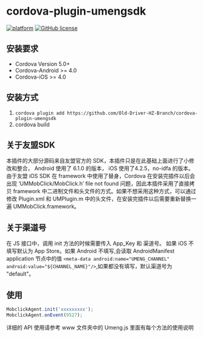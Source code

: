 # cordova-plugin-umengsdk
[![platform](https://img.shields.io/badge/platform-iOS%2FAndroid-lightgrey.svg?style=flat)](https://github.com/Old-Driver-HZ-Branch/cordova-plugin-umengsdk)
[![GitHub license](https://img.shields.io/github/license/mashape/apistatus.svg?style=flat)](https://github.com/Old-Driver-HZ-Branch/cordova-plugin-umengsdk/blob/master/LICENSE)


## 安装要求
- Cordova Version 5.0+
- Cordova-Android >= 4.0
- Cordova-iOS >= 4.0			

## 安装方式
1. ```cordova plugin add https://github.com/Old-Driver-HZ-Branch/cordova-plugin-umengsdk```            
2. cordova build

## 关于友盟SDK
本插件的大部分源码来自友盟官方的 SDK，本插件只是在此基础上面进行了小修改和整合， Android 使用了 6.1.0 的版本， iOS 使用了4.2.5，no-idfa 的版本。
由于友盟 iOS SDK 在 framework 中使用了替身，Cordova 在安装完插件以后会出现 ‘UMMobClick/MobClick.h’ file not found 问题，因此本插件采用了直接拷贝 framework 中二进制文件和头文件的方式。如果不想采用这种方式，可以通过修改 Plugin.xml  和 UMPlugin.m 中的头文件，在安装完插件以后需要重新替换一遍 UMMobClick.framework。

## 关于渠道号
在 JS 接口中，调用 init 方法的时候需要传入 App_Key 和 渠道号。 如果 iOS 不填写默认为 App Store。如果 Android 不填写,会读取 AndroidManifest application 节点中的值
```<meta-data android:name="UMENG_CHANNEL" android:value="${CHANNEL_NAME}"/>```,如果都没有填写，默认渠道号为 "default"。

## 使用
```js
MobclickAgent.init('xxxxxxxxx');
MobclickAgent.onEvent(9527);
```
详细的 API 使用请参考 www 文件夹中的 Umeng.js 里面有每个方法的使用说明

